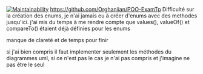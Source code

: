 [![Maintainability](https://api.codeclimate.com/v1/badges/5bd68c1a5cc0726c62d1/maintainability)](https://codeclimate.com/github/Orghaniian/POO-ExamTp/maintainability)
https://github.com/Orghaniian/POO-ExamTp
Difficulté sur la création des enums, je n'ai jamais eu à créer d'enums avec des methodes jusqu'ici.
j'ai mis du temps à me rendre compte que values(), valueOf() et compareTo() étaient déjà définies pour les enums

manque de clareté et de temps pour finir

si j'ai bien compris il faut implementer seulement les méthodes du diagrammes uml, si ce n'est pas le cas je n'ai pas compris et j'imagine ne pas être le seul